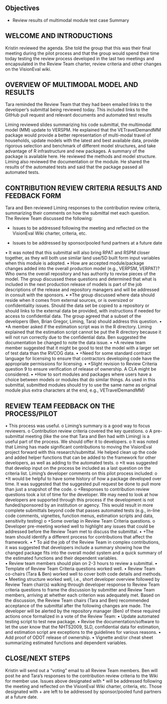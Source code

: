 ## Objectives
* Review results of multimodal module test case
Summary
## WELCOME AND INTRODUCTIONS
Kristin reviewed the agenda. She told the group that this was their final meeting during the pilot process and that the group would spend their time today testing the review process developed in the last two meetings and encapsulated in the Review Team charter, review criteria and other changes on the VisionEval wiki.  

## OVERVIEW OF MULTIMODAL MODEL AND RESULTS
Tara reminded the Review Team that they had been emailed links to the developer’s submittal being reviewed today.  This included links to the GitHub pull request and relevant documents and automated test results 

Liming reviewed slides summarizing his code submittal, the multimodal model (MM) update to VERSPM.  He explained that the VETravelDemandMM package would provide a better representation of multi-modal travel of households, update models with the latest and best available data, provide rigorous selection and benchmark of different model structures, and take advantage of R infrastructure and new packages.  A summary of the package is available here. He reviewed the methods and model structure.  Liming also reviewed the documentation or the module. He shared the results of the automated tests and said that the package passed all automated tests.

## CONTRIBUTION REVIEW CRITERIA RESULTS AND FEEDBACK FORM
Tara and Ben reviewed Liming  responses to the contribution review criteria,  summarizing their comments on how the submittal met each question.  
The Review Team discussed the following:
* Issues to be addressed following the meeting and reflected on the VisionEval Wiki charter, criteria, etc.
+ Issues to be addressed by sponsor/pooled fund partners at a future date 

•	It was noted that this submittal will also bring RPAT and RSPM closer together, as they will both use similar land use/5D built form input variables when this module is adopted.
•	How are accepted module/package changes added into the overall production model (e.g., VERPSM, VERPAT)?  Who owns the overall repository and has authority to revise pieces of the model.  The group discussed these questions and determined that what is included in the next production release of models is part of the job descriptions of the release and repository managers and will be addressed in consult with the sponsors.
•	*The group discussed where data should reside when it comes from external sources, or is oversized or confidentiality issues.  Should the data set be copied to a repository or should links to the external data be provided, with instructions if needed for access to confidential data.  The group agreed that a subset of the developers (Ben, Brian Gregor, Liming, Tara) should address this question.
•	*A member asked if the estimation script was in the R directory.  Liming explained that the estimation script cannot be put the R directory because it will not run correctly due to the confidential data. Ben suggested the documentation be changed to note the data issue.
•	+A review team member suggested that it might be good to test the model with a larger set of test data than the RVCOG data.
•	+Need for some standard contract language for licensing to ensure that contractors developing code have the appropriate permissions for licensing. 
•	*Slight revision to Review Criteria question 9 to ensure verification of release of ownership.  A CLA might be considered.
•	*How to sort modules and packages where users have a choice between models or modules that do similar things.  As used in this submittal, submitted modules should try to use the same name as original module plus extra characters at the end, e.g., VETravelDemandMM)
## REVIEW TEAM FEEDBACK ON THE PROCESS/PILOT
•	This process was useful.
o	Liming’s summary is a good way to focus reviewers.
o	Contribution review criteria covered the key questions.
o	A pre-submittal meeting (like the one that Tara and Ben had with Liming) is a useful part of the process.  We should offer it to developers.
o	It was noted that Liming has made significant contributions to moving the VisionEval project forward with this research/submittal.  He helped clean up the code and added helper functions that can be added to the framework for other developers, as well as adding to the automated tests. 
o	*It was suggested that develop input on the process be included as a last question on the criteria list. Liming’s developer comments on this pilot process included:
o	*It would be helpful to have some history of how a package developed over time. It was suggested that the suggested pull request be done to pull more than just a snapshot of the code. 
o	+Responses to contribution review questions took a lot of time for the developer.  We may need to look at how developers are supported through this process if the development is not funded/sponsored by an institution or agency. This would result in more complete submittals beyond code that passes automated tests (e.g., in-line code comments, vignettes, function menus, estimation scripts and data, sensitivity testing) 
o	+Some overlap in Review Team Criteria questions.
o	Developer pre-meeting worked well to highlight any issues that could be addressed before the Review Team met to discuss the submittal.
•	+The team should identify a different process for contributions that affect the framework.
•	* To aid the job of the Review Team in complex contributions, it was suggested that developers include a summary showing how the changed package fits into the overall model system and a quick summary of the estimated functions and their dependent variables.  
•	Review team members should plan on 2-3 hours to review a submittal.
•	Template of Review Team Criteria questions worked well.
•	Review Team co-chairs (Tara & Ben) worked well to cover both code details and methods.
•	Meeting structure worked well, i.e., short developer overview followed by Review Team chair(s) walking through developer response to Review Team criteria questions to frame the discussion by submitter and Review Team members, arriving at whether each criterion was adequately met. 
Based on the discussion, the Review Team chairs (Tara and Ben) recommended acceptance of the submittal after the following changes are made.  The developer will be alerted by the repository manager (Ben) of these required actions once formalized in a vote of the Review Team:
•	Update automated testing script to test new package.
•	Revise the documentation/software to let the user know that the NHTS2009, SLD, confidential data for estimation, and estimation script are exceptions to the guidelines for various reasons.
•	Add proof of ODOT release of ownership.
•	Vignette and/or cheat sheet summarizing estimated functions and dependent variables.

## CLOSE/NEXT STEPS
Kristin will send out a “voting” email to all Review Team members.  Ben will post he and Tara’s responses to the contribution review criteria to the Wiki for member use.
Issues above designated with * will be addressed following the meeting and reflected on the VisionEval Wiki charter, criteria, etc. Those designated with + are left to be addressed by sponsor/pooled fund partners at a future date. 

